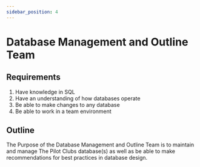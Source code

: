```yaml
---
sidebar_position: 4
---
```


# Database Management and Outline Team

## Requirements

1. Have knowledge in SQL
2. Have an understanding of how databases operate
3. Be able to make changes to any database
4. Be able to work in a team environment

## Outline

The Purpose of the Database Management and Outline Team is to maintain and manage The Pilot Clubs database(s) as well as be able to make recommendations for best practices in database design. 